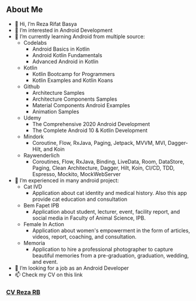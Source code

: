 ## About Me

- 👋 Hi, I’m Reza Rifat Basya
- 👀 I’m interested in Android Development
- 🌱 I’m currently learning Android from multiple source:
  - Codelabs
    - Android Basics in Kotlin
    - Android Kotlin Fundamentals
    - Advanced Android in Kotlin
  - Kotlin
    - Kotlin Bootcamp for Programmers
    - Kotlin Examples and Kotlin Koans
  - Github
    - Architecture Samples
    - Architecture Components Samples
    - Material Components Android Examples
    - Animation Samples
  - Udemy
    - The Comprehensive 2020 Android Development
    - The Complete Android 10 & Kotlin Development
  - Mindork
    - Coroutine, Flow, RxJava, Paging, Jetpack, MVVM, MVI, Dagger-Hilt, and Koin
  - Raywenderlich
    - Coroutines, Flow, RxJava, Binding, LiveData, Room, DataStore, Paging, Clean Architecture, Dagger, Hilt, Koin, CI/CD, TDD, Espresso, Mockito, MockWebServer
- 🌱 I’m experienced in many android project:
  - Cat IVD
    - Application about cat identity and medical history. Also this app provide cat education and consultation
  - Bem Fapet IPB
    - Application about student, lecturer, event, facility report, and social media in Faculty of Animal Science, IPB.
  - Female In Action
    - Application about women's empowerment in the form of articles, videos, report, coaching, and consultation.
  - Memoria
    - Application to hire a professional photographer to capture beautiful memories from a pre-graduation, graduation, wedding, and event.
- 💞️ I’m looking for a job as an Android Developer
- 📫 Check my CV on this link

### [CV Reza RB](https://raw.githubusercontent.com/rezaerbe/rezaerbe/main/CV%20Reza%20RB.png)
